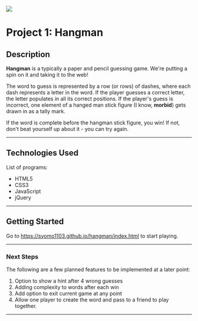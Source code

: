 ![](../../resources/assets/ga-icon-small.png)

# Project 1: Hangman 

## Description

**Hangman** is a typically a paper and pencil guessing game. We're putting a spin on it and taking it to the web! 

The word to guess is represented by a row (or rows) of dashes, where each dash represents a letter in the word. If the player guesses a correct letter, the letter populates in all its correct positions. If the player's guess is incorrect, one element of a hanged man stick figure (I know, **morbid**) gets drawn in as a tally mark. 

If the word is complete before the hangman stick figure, you win! If not, don't beat yourself up about it - you can try again.  

---

## Technologies Used

List of programs:

- HTML5
- CSS3
- JavaScript
- jQuery

---

## Getting Started

Go to https://syomo1103.github.io/hangman/index.html to start playing. 

---

### Next Steps

The following are a few planned features to be implemented at a later point: 

1.  Option to show a hint after 4 wrong guesses
3. Adding complexity to words after each win
4. Add option to exit current game at any point 
5. Allow one player to create the word and pass to a friend to play together. 

---
